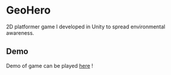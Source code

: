 # GeoHero
2D platformer game I developed in Unity to spread environmental awareness.
## Demo
Demo of game can be played [here](https://laurencha.itch.io/geohero) ! 
